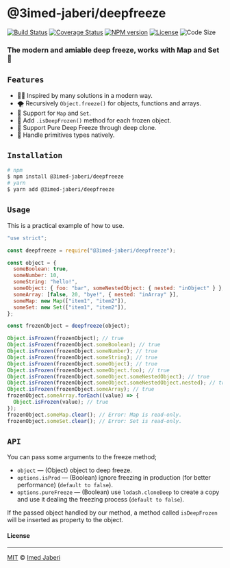 # @3imed-jaberi/deepfreeze

[![Build Status][travis-img]][travis-url]
[![Coverage Status][coverage-img]][coverage-url]
[![NPM version][npm-badge]][npm-url]
[![License][license-badge]][license-url]
![Code Size][code-size-badge]

<!-- ***************** -->

[travis-img]: https://travis-ci.org/3imed-jaberi/deepfreeze.svg?branch=master
[travis-url]: https://travis-ci.org/3imed-jaberi/deepfreeze
[coverage-img]: https://coveralls.io/repos/github/3imed-jaberi/deepfreeze/badge.svg?branch=master
[coverage-url]: https://coveralls.io/github/3imed-jaberi/deepfreeze?branch=master
[npm-badge]: https://img.shields.io/npm/v/deepfreeze.svg?style=flat
[npm-url]: https://www.npmjs.com/package/deepfreeze
[license-badge]: https://img.shields.io/badge/license-MIT-green.svg?style=flat-square
[license-url]: https://github.com/3imed-jaberi/deepfreeze/blob/master/LICENSE
[code-size-badge]: https://img.shields.io/github/languages/code-size/3imed-jaberi/deepfreeze

<!-- ***************** -->

### The modern and amiable deep freeze, works with Map and Set 🥶

## `Features`

- 💅🏻 Inspired by many solutions in a modern way.
- 🌪 Recursively `Object.freeze()` for objects, functions and arrays.
- 🥞 Support for `Map` and `Set`.
- 💉 Add `.isDeepFrozen()` method for each frozen object.
- 🎯 Support Pure Deep Freeze through deep clone.
- 🧊 Handle primitives types natively.

## `Installation`

```bash
# npm
$ npm install @3imed-jaberi/deepfreeze
# yarn
$ yarn add @3imed-jaberi/deepfreeze
```

## `Usage`

This is a practical example of how to use.

```javascript
"use strict";

const deepfreeze = require("@3imed-jaberi/deepfreeze");

const object = {
  someBoolean: true,
  someNumber: 10,
  someString: "hello!",
  someObject: { foo: "bar", someNestedObject: { nested: "inObject" } },
  someArray: [false, 20, "bye!", { nested: "inArray" }],
  someMap: new Map(["item1", "item2"]),
  someSet: new Set(["item1", "item2"]),
};

const frozenObject = deepfreeze(object);

Object.isFrozen(frozenObject); // true
Object.isFrozen(frozenObject.someBoolean); // true
Object.isFrozen(frozenObject.someNumber); // true
Object.isFrozen(frozenObject.someString); // true
Object.isFrozen(frozenObject.someObject); // true
Object.isFrozen(frozenObject.someObject.foo); // true
Object.isFrozen(frozenObject.someObject.someNestedObject); // true
Object.isFrozen(frozenObject.someObject.someNestedObject.nested); // true
Object.isFrozen(frozenObject.someArray); // true
frozenObject.someArray.forEach((value) => {
  Object.isFrozen(value); // true
});
frozenObject.someMap.clear(); // Error: Map is read-only.
frozenObject.someSet.clear(); // Error: Set is read-only.
```

## `API`

You can pass some arguments to the freeze method;

- `object` &mdash; (Object) object to deep freeze.
- `options.isProd` &mdash; (Boolean) ignore freezing in production (for better performance) (`default to false`).
- `options.pureFreeze` &mdash; (Boolean) use `lodash.cloneDeep` to create a copy and use it dealing the freezing process (`default to false`).

If the passed object handled by our method, a method called `isDeepFrozen` will be inserted as property to the object.

#### License

---

[MIT](LICENSE) &copy; [Imed Jaberi](https://github.com/3imed-jaberi)
